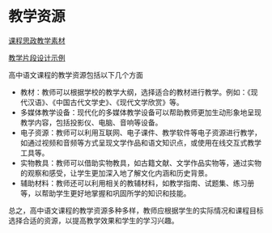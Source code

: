 # 教学资源

[课程思政教学素材](./books/books.html)

[教学片段设计示例](./resources_examples.html)

高中语文课程的教学资源包括以下几个方面

- 教材：教师可以根据学校的教学大纲，选择适合的教材进行教学。例如：《现代汉语》、《中国古代文学史》、《现代文学欣赏》等。
- 多媒体教学设备：现代化的多媒体教学设备可以帮助教师更加生动形象地呈现教学内容，包括投影仪、电脑、音响等设备。
- 电子资源：教师可以利用互联网、电子课件、教学软件等电子资源进行教学，如通过视频和音频等方式呈现文学作品和语文知识点，或使用在线交互式教学工具等。
- 实物教具：教师可以借助实物教具，如古籍文献、文学作品实物等，通过实物的观察和感受，让学生更加深入地了解文化内涵和历史背景。
- 辅助材料：教师还可以利用相关的教辅材料，如教学指南、试题集、练习册等，以帮助学生更好地掌握和巩固所学的知识和技能。

总之，高中语文课程的教学资源多种多样，教师应根据学生的实际情况和课程目标选择合适的资源，以提高教学效果和学生的学习兴趣。
